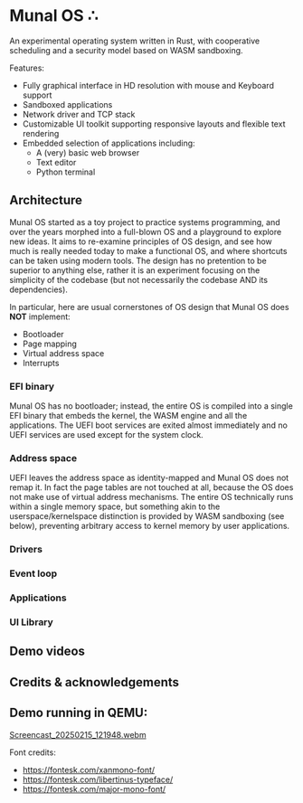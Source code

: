 # Munal OS ∴

An experimental operating system written in Rust, with cooperative scheduling and a security model based on WASM sandboxing.

Features:

* Fully graphical interface in HD resolution with mouse and Keyboard support
* Sandboxed applications
* Network driver and TCP stack
* Customizable UI toolkit supporting responsive layouts and flexible text rendering
* Embedded selection of applications including:
  * A (very) basic web browser
  * Text editor
  * Python terminal

## Architecture

Munal OS started as a toy project to practice systems programming, and over the years morphed into a full-blown OS and a playground to explore new ideas. It aims to re-examine principles of OS design, and see how much is really needed today to make a functional OS, and where shortcuts can be taken using modern tools. The design has no pretention to be superior to anything else, rather it is an experiment focusing on the simplicity of the codebase (but not necessarily the codebase AND its dependencies).

In particular, here are usual cornerstones of OS design that Munal OS does **NOT** implement:

* Bootloader
* Page mapping
* Virtual address space
* Interrupts

### EFI binary 

Munal OS has no bootloader; instead, the entire OS is compiled into a single EFI binary that embeds the kernel, the WASM engine and all the applications. The UEFI boot services are exited almost immediately and no UEFI services are used except for the system clock.

### Address space

UEFI leaves the address space as identity-mapped and Munal OS does not remap it. In fact the page tables are not touched at all, because the OS does not make use of virtual address mechanisms. The entire OS technically runs within a single memory space, but something akin to the userspace/kernelspace distinction is provided by WASM sandboxing (see below), preventing arbitrary access to kernel memory by user applications.

### Drivers

### Event loop

### Applications

### UI Library

## Demo videos

## Credits & acknowledgements

## Demo running in QEMU:

[Screencast_20250215_121948.webm](https://github.com/user-attachments/assets/8cbf8a42-c012-4610-8668-014093efc09d)

Font credits:
* https://fontesk.com/xanmono-font/
* https://fontesk.com/libertinus-typeface/
* https://fontesk.com/major-mono-font/
